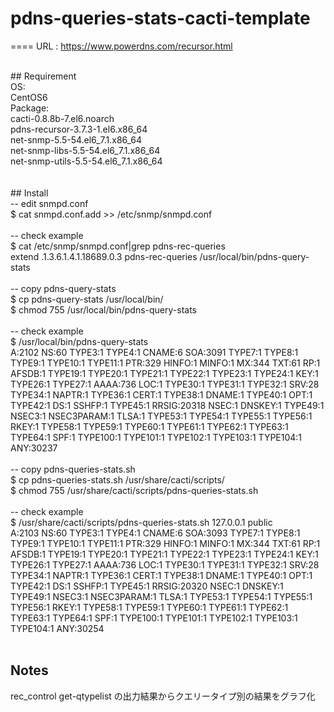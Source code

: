 # pdns-queries-stats-cacti-template
====
URL : https://www.powerdns.com/recursor.html<br>

<br>
## Requirement<br>
OS:<br>
 CentOS6<br>
Package:<br>
 cacti-0.8.8b-7.el6.noarch<br>
 pdns-recursor-3.7.3-1.el6.x86_64<br>
 net-snmp-5.5-54.el6_7.1.x86_64<br>
 net-snmp-libs-5.5-54.el6_7.1.x86_64<br>
 net-snmp-utils-5.5-54.el6_7.1.x86_64<br>
<br>
<br>
## Install<br>
-- edit snmpd.conf<br>
$ cat snmpd.conf.add >> /etc/snmp/snmpd.conf<br>
<br>
-- check example<br>
$ cat /etc/snmp/snmpd.conf|grep pdns-rec-queries<br>
extend .1.3.6.1.4.1.18689.0.3 pdns-rec-queries /usr/local/bin/pdns-query-stats<br>
<br>
-- copy pdns-query-stats<br>
$ cp pdns-query-stats /usr/local/bin/<br>
$ chmod 755 /usr/local/bin/pdns-query-stats<br>
<br>
-- check example<br>
$ /usr/local/bin/pdns-query-stats<br>
A:2102 NS:60 TYPE3:1 TYPE4:1 CNAME:6 SOA:3091 TYPE7:1 TYPE8:1 TYPE9:1 TYPE10:1 TYPE11:1 PTR:329 HINFO:1 MINFO:1 MX:344 TXT:61 RP:1 AFSDB:1 TYPE19:1 TYPE20:1 TYPE21:1 TYPE22:1 TYPE23:1 TYPE24:1 KEY:1 TYPE26:1 TYPE27:1 AAAA:736 LOC:1 TYPE30:1 TYPE31:1 TYPE32:1 SRV:28 TYPE34:1 NAPTR:1 TYPE36:1 CERT:1 TYPE38:1 DNAME:1 TYPE40:1 OPT:1 TYPE42:1 DS:1 SSHFP:1 TYPE45:1 RRSIG:20318 NSEC:1 DNSKEY:1 TYPE49:1 NSEC3:1 NSEC3PARAM:1 TLSA:1 TYPE53:1 TYPE54:1 TYPE55:1 TYPE56:1 RKEY:1 TYPE58:1 TYPE59:1 TYPE60:1 TYPE61:1 TYPE62:1 TYPE63:1 TYPE64:1 SPF:1 TYPE100:1 TYPE101:1 TYPE102:1 TYPE103:1 TYPE104:1 ANY:30237<br>
<br>
-- copy pdns-queries-stats.sh<br>
$ cp pdns-queries-stats.sh /usr/share/cacti/scripts/<br>
$ chmod 755 /usr/share/cacti/scripts/pdns-queries-stats.sh<br>
<br>
-- check example<br>
$ /usr/share/cacti/scripts/pdns-queries-stats.sh 127.0.0.1 public<br>
A:2103 NS:60 TYPE3:1 TYPE4:1 CNAME:6 SOA:3093 TYPE7:1 TYPE8:1 TYPE9:1 TYPE10:1 TYPE11:1 PTR:329 HINFO:1 MINFO:1 MX:344 TXT:61 RP:1 AFSDB:1 TYPE19:1 TYPE20:1 TYPE21:1 TYPE22:1 TYPE23:1 TYPE24:1 KEY:1 TYPE26:1 TYPE27:1 AAAA:736 LOC:1 TYPE30:1 TYPE31:1 TYPE32:1 SRV:28 TYPE34:1 NAPTR:1 TYPE36:1 CERT:1 TYPE38:1 DNAME:1 TYPE40:1 OPT:1 TYPE42:1 DS:1 SSHFP:1 TYPE45:1 RRSIG:20320 NSEC:1 DNSKEY:1 TYPE49:1 NSEC3:1 NSEC3PARAM:1 TLSA:1 TYPE53:1 TYPE54:1 TYPE55:1 TYPE56:1 RKEY:1 TYPE58:1 TYPE59:1 TYPE60:1 TYPE61:1 TYPE62:1 TYPE63:1 TYPE64:1 SPF:1 TYPE100:1 TYPE101:1 TYPE102:1 TYPE103:1 TYPE104:1 ANY:30254<br>
<br>

## Notes
rec_control get-qtypelist の出力結果からクエリータイプ別の結果をグラフ化

